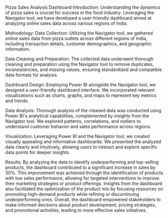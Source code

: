 Pizza Sales Analysis Dashboard
Introduction: 
Understanding the dynamics of pizza sales is crucial for success in the food industry. Leveraging the Navigator tool, we have developed a user-friendly dashboard aimed at analyzing online sales data across various regions of India.

Methodology: 
Data Collection: Utilizing the Navigator tool, we gathered online sales data from pizza outlets across different regions of India, including transaction details, customer demographics, and geographic information.

Data Cleaning and Preparation: The collected data underwent thorough cleaning and preparation using the Navigator tool to remove duplicates, inconsistencies, and missing values, ensuring standardized and compatible data formats for analysis.

Dashboard Design: Employing Power BI alongside the Navigator tool, we designed a user-friendly dashboard interface. We incorporated relevant visualizations such as charts, graphs, and maps to represent key metrics and trends.

Data Analysis: Thorough analysis of the cleaned data was conducted using Power BI's analytical capabilities, complemented by insights from the Navigator tool. We explored patterns, correlations, and outliers to understand customer behavior and sales performance across regions.

Visualization: Leveraging Power BI and the Navigator tool, we created visually appealing and informative dashboards. We presented the analyzed data clearly and intuitively, allowing users to interact and explore specific data points for deeper insights.

Results: 
By analyzing the data to identify underperforming and top-selling products, the dashboard contributed to a significant increase in sales by 30%. This improvement was achieved through the identification of products with low sales performance, allowing for targeted interventions to improve their marketing strategies or product offerings. Insights from the dashboard also facilitated the optimization of the product mix by focusing resources on promoting high-demand products while refining or discontinuing underperforming ones. Overall, the dashboard empowered stakeholders to make informed decisions about product development, pricing strategies, and promotional activities, leading to more effective sales initiatives.
